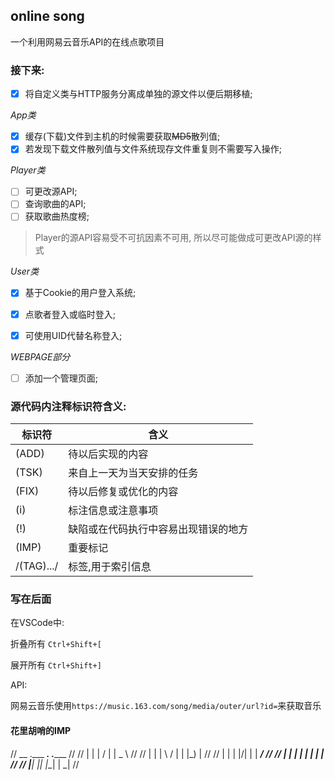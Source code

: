 ## online song

一个利用网易云音乐API的在线点歌项目

### 接下来:

- [x] 将自定义类与HTTP服务分离成单独的源文件以便后期移植;

*App类*
- [x] 缓存(下载)文件到主机的时候需要获取~~MD5~~散列值;
- [x] 若发现下载文件散列值与文件系统现存文件重复则不需要写入操作;

*Player类*
- [ ] 可更改源API;
- [ ] 查询歌曲的API;
- [ ] 获取歌曲热度榜;

> Player的源API容易受不可抗因素不可用, 所以尽可能做成可更改API源的样式

*User类*
- [x] 基于Cookie的用户登入系统;
- [x] 点歌者登入或临时登入;
- [x] 可使用UID代替名称登入;


*WEBPAGE部分*
- [ ] 添加一个管理页面;


### 源代码内注释标识符含义:

| 标识符 | 含义                           |
|-------|--------------------------------|
| (ADD) | 待以后实现的内容                |
| (TSK) | 来自上一天为当天安排的任务       |
| (FIX) | 待以后修复或优化的内容          |
| (i)   | 标注信息或注意事项              |
| (!)   | 缺陷或在代码执行中容易出现错误的地方|
| (IMP) | 重要标记                       |
|/(TAG).../| 标签,用于索引信息               |


### 写在后面
在VSCode中:

折叠所有 `Ctrl+Shift+[`

展开所有 `Ctrl+Shift+]`

API:

网易云音乐使用`https://music.163.com/song/media/outer/url?id=`来获取音乐


#### 花里胡哨的IMP
//  __  .___  ___. .______    //
//  |  | |   \/   | |   _  \  //
//  |  | |  \  /  | |  |_)  | //
//  |  | |  |\/|  | |   ___/  //
//  |  | |  |  |  | |  |      //
//  |__| |__|  |__| | _|      //

